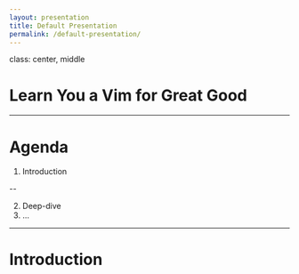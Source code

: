 ```yaml
---
layout: presentation
title: Default Presentation
permalink: /default-presentation/
---
```


class: center, middle

# Learn You a Vim for Great Good

---

# Agenda

1. Introduction

--

2. Deep-dive
3. ...

---

# Introduction


